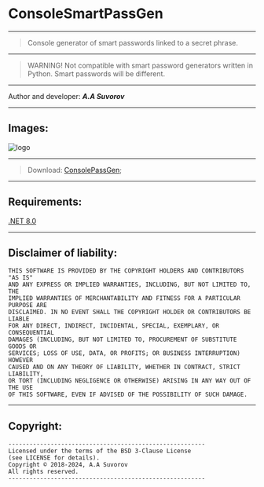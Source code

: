 # ConsoleSmartPassGen

***

> Console generator of smart passwords linked to a secret phrase.

***

> WARNING! Not compatible with smart password generators written in Python. Smart passwords will be different.

***

Author and developer: ___A.A Suvorov___

***

## Images:

![logo](https://github.com/smartlegionlab/ConsolePassGen/raw/master/data/images/ConsoleSmartPassGen.png)

***

> Download: [ConsolePassGen](https://github.com/smartlegionlab/ConsoleSmartPassGen/releases/download/v0.1.0/ConsoleSmartPassGen.zip);

***

## Requirements:

[.NET 8.0](https://aka.ms/dotnet-core-applaunch?missing_runtime=true&arch=x64&rid=win-x64&os=win10&apphost_version=8.0.1)

***

## Disclaimer of liability:

    THIS SOFTWARE IS PROVIDED BY THE COPYRIGHT HOLDERS AND CONTRIBUTORS "AS IS"
    AND ANY EXPRESS OR IMPLIED WARRANTIES, INCLUDING, BUT NOT LIMITED TO, THE
    IMPLIED WARRANTIES OF MERCHANTABILITY AND FITNESS FOR A PARTICULAR PURPOSE ARE
    DISCLAIMED. IN NO EVENT SHALL THE COPYRIGHT HOLDER OR CONTRIBUTORS BE LIABLE
    FOR ANY DIRECT, INDIRECT, INCIDENTAL, SPECIAL, EXEMPLARY, OR CONSEQUENTIAL
    DAMAGES (INCLUDING, BUT NOT LIMITED TO, PROCUREMENT OF SUBSTITUTE GOODS OR
    SERVICES; LOSS OF USE, DATA, OR PROFITS; OR BUSINESS INTERRUPTION) HOWEVER
    CAUSED AND ON ANY THEORY OF LIABILITY, WHETHER IN CONTRACT, STRICT LIABILITY,
    OR TORT (INCLUDING NEGLIGENCE OR OTHERWISE) ARISING IN ANY WAY OUT OF THE USE
    OF THIS SOFTWARE, EVEN IF ADVISED OF THE POSSIBILITY OF SUCH DAMAGE.

***

## Copyright:
    --------------------------------------------------------
    Licensed under the terms of the BSD 3-Clause License
    (see LICENSE for details).
    Copyright © 2018-2024, A.A Suvorov
    All rights reserved.
    --------------------------------------------------------